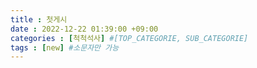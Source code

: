 ```yaml
---
title : 첫게시
date : 2022-12-22 01:39:00 +09:00
categories : [척척석사] #[TOP_CATEGORIE, SUB_CATEGORIE]
tags : [new] #소문자만 가능
---
```

